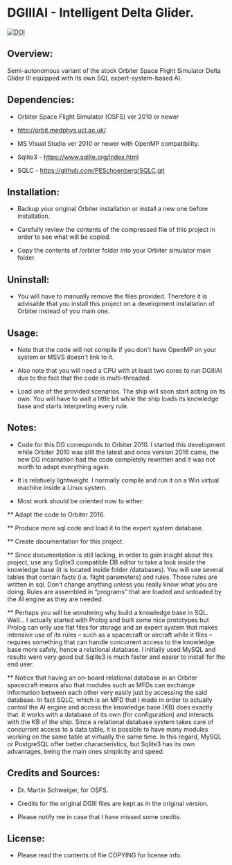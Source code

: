 # DGIIIAI - Intelligent Delta Glider.

[![DOI](https://zenodo.org/badge/202588435.svg)](https://zenodo.org/badge/latestdoi/202588435)


## Overview:

Semi-autonomous variant of the stock Orbiter Space Flight Simulator Delta Glider 
III equipped with its own SQL expert-system-based AI.


## Dependencies:

* Orbiter Space Flight Simulator (OSFS) ver 2010 or newer 
- http://orbit.medphys.ucl.ac.uk/

* MS Visual Studio ver 2010 or newer with OpenMP compatibility.

* Sqlite3 - https://www.sqlite.org/index.html 

* SQLC - https://github.com/PESchoenberg/SQLC.git


## Installation:

* Backup your original Orbiter installation or install a new one before
installation.

* Carefully review the contents of the compressed file of this project
in order to see what will be copied.

* Copy the contents of /orbiter folder into your Orbiter simulator main folder.


## Uninstall:

* You will have to manually remove the files provided. Therefore it is
advisable that you install this project on a development installation of
Orbiter instead of you main one.


## Usage:

* Note that the code will not compile if you don't have OpenMP on your
system or MSVS doesn't link to it.

* Also note that you will need a CPU with at least two cores to run DGIIIAI
due to the fact that the code is multi-threaded.

* Load one of the provided scenarios. The ship will soon start acting on its
own. You will have to wait a little bit while the ship loads its knowledge base
and starts interpreting every rule.


## Notes:

* Code for this DG corresponds to Orbiter 2010. I started this development while 
Orbiter 2010 was still the latest and once version 2016 came, the new DG 
incarnation had the code completely rewritten and it was not worth to adapt 
everything again.

* It is relatively lightweight. I normally compile and run it on a Win virtual 
machine inside a Linux system.

* Most work should be oriented now to either:

** Adapt the code to Orbiter 2016.

** Produce more sql code and load it to the expert system database.

** Create documentation for this project.

** Since documentation is still lacking, in order to gain insight about this 
project, use any Sqlite3 compatible DB editor to take a look inside the 
knowledge base (it is located inside folder /databases). You will see several 
tables that contain facts (i.e. flight parameters) and rules. Those rules are 
written in sql. Don’t change anything unless you really know what you are 
doing. Rules are assembled in “programs” that are loaded and unloaded by the AI 
engine as they are needed.

** Perhaps you will be wondering why build a knowledge base in SQL. Well… I 
actually started with Prolog and built some nice prototypes but Prolog can only 
use flat files for storage and an expert system that makes intensive use of its 
rules – such as a spacecraft or aircraft while it flies – requires something 
that can handle concurrent access to the knowledge base more safely, hence a 
relational database. I initially used MySQL and results were very good but 
Sqlite3 is much faster and easier to install for the end user.

** Notice that having an on-board relational database in an Orbiter spacecraft 
means also that  modules such as MFDs can exchange information between each 
other very easily just by accessing the said database. In fact SQLC, which is 
an MFD that I made in order to actually control the AI engine and access the 
knowledge base (KB) does exactly that: it works with a database of its own (for 
configuration) and interacts with the KB of the ship. Since a relational 
database system takes care of concurrent access to a data table, it is possible 
to have many modules working on the same table at virtually the same time. In 
this regard, MySQL or PostgreSQL offer better characteristics, but Sqlite3 has 
its own advantages, being the main ones simplicity and speed.


## Credits and Sources:

* Dr. Martin Schweiger, for OSFS.

* Credits for the original DGIII files are kept as in the original version.

* Please notify me in case that I have missed some credits.


## License:

* Please read the contents of file COPYING for license info.


